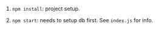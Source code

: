 

1. `npm install`: project setup.

2. `npm start`: needs to setup db first. See `index.js` for info.


